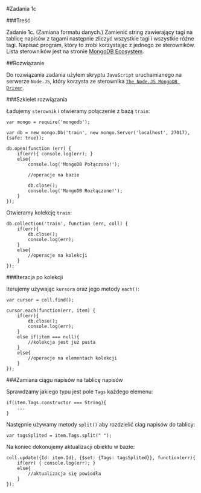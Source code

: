 #Zadania 1c

###Treść

Zadanie 1c. (Zamiana formatu danych.) Zamienić string zawierający tagi na tablicę napisów z tagami następnie zliczyć wszystkie tagi i wszystkie różne tagi. Napisać program, który to zrobi korzystając z jednego ze sterowników. Lista sterowników jest na stronie [MongoDB Ecosystem](http://docs.mongodb.org/ecosystem/).

##Rozwiązanie

Do rozwiązania zadania użyłem skryptu `JavaScript` uruchamianego na serwerze `Node.JS`, który korzysta ze sterownika [`The Node.JS MongoDB Driver`](http://mongodb.github.io/node-mongodb-native/).

###Szkielet rozwiązania

Ładujemy `sterownik` i otwieramy połączenie z bazą `train`: 

	var mongo = require('mongodb');

	var db = new mongo.Db('train', new mongo.Server('localhost', 27017), {safe: true});

	db.open(function (err) {
		if(err){ console.log(err); }
		else{
			console.log('MongoDB Połączono!');

			//operacje na bazie

			db.close();
			console.log('MongoDB Rozłączone!');
		}
	});

Otwieramy kolekcję `train`:

	db.collection('train', function (err, coll) {
		if(err){
			db.close();
			console.log(err); 
		}
		else{
			//operacje na kolekcji
		}
	});

###Iteracja po kolekcji

Iterujemy używając `kursora` oraz jego metody `each()`:

	var cursor = coll.find();

	cursor.each(function(err, item) {
		if(err){
			db.close();
			console.log(err); 
		}
		else if(item === null){
			//kolekcja jest już pusta
		}
		else{
			//operacje na elementach kolekcji
		}
	});

###Zamiana ciągu napisów na tablicę napisów

Sprawdzamy jakiego typu jest pole `Tags` każdego elemenu:

	if(item.Tags.constructor === String){ 
		...
	}

Następnie używamy metody `split()` aby rozdzielić ciag napisów do tablicy:

	var tagsSplited = item.Tags.split(" ");

Na koniec dokonujemy aktualizacji obiektu w bazie:

	coll.update({Id: item.Id}, {$set: {Tags: tagsSplited}}, function(err){
		if(err) { console.log(err); }
		else{
			//aktualizacja się powiodła
		}
	});